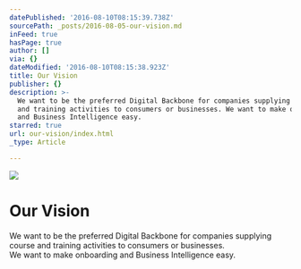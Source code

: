 ```yaml
---
datePublished: '2016-08-10T08:15:39.738Z'
sourcePath: _posts/2016-08-05-our-vision.md
inFeed: true
hasPage: true
author: []
via: {}
dateModified: '2016-08-10T08:15:38.923Z'
title: Our Vision
publisher: {}
description: >-
  We want to be the preferred Digital Backbone for companies supplying course
  and training activities to consumers or businesses. We want to make onboarding
  and Business Intelligence easy.
starred: true
url: our-vision/index.html
_type: Article

---
```

![](https://the-grid-user-content.s3-us-west-2.amazonaws.com/a1ab784e-2d1b-4506-9b11-5ff7447e8283.jpg)

# Our Vision

We want to be the preferred Digital Backbone for companies supplying course and training activities to consumers or businesses.  
We want to make onboarding and Business Intelligence easy.